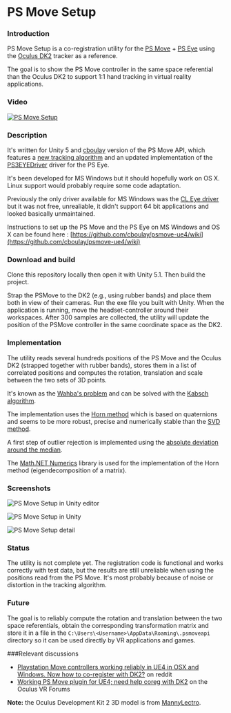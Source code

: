 # PS Move Setup

### Introduction
PS Move Setup is a co-registration utility for the [PS Move](http://en.wikipedia.org/wiki/PlayStation_Move) + [PS Eye](http://en.wikipedia.org/wiki/PlayStation_Eye) using the [Oculus DK2](https://www.oculus.com/dk2/) tracker as a reference.

The goal is to show the PS Move controller in the same space referential than the Oculus DK2 to support 1:1 hand tracking in virtual reality applications.

### Video
[![PS Move Setup](http://img.youtube.com/vi/g05RT2GmZfE/0.jpg)](http://www.youtube.com/watch?v=g05RT2GmZfE)

### Description
It's written for Unity 5 and [cboulay](https://github.com/cboulay/psmoveapi) version of the PS Move API, which features a [new tracking algorithm](https://github.com/cboulay/psmove-ue4/wiki/Tracker-Algorithm) and an updated implementation of the [PS3EYEDriver](https://github.com/inspirit/PS3EYEDriver) driver for the PS Eye.

It's been developed for MS Windows but it should hopefully work on OS X. Linux support would probably require some code adaptation.

Previously the only driver available for MS Windows was the [CL Eye driver](https://codelaboratories.com/products/eye/driver/) but it was not free, unrealiable, it didn't support 64 bit applications and looked basically unmaintained.

Instructions to set up the PS Move and the PS Eye on MS Windows and OS X can be found here : [https://github.com/cboulay/psmove-ue4/wiki](https://github.com/cboulay/psmove-ue4/wiki)

### Download and build

Clone this repository locally then open it with Unity 5.1. Then build the project.

Strap the PSMove to the DK2 (e.g., using rubber bands) and place them both in view of their cameras. Run the exe file you built with Unity. When the application is running, move the headset-controller around their workspaces. After 300 samples are collected, the utility will update the position of the PSMove controller in the same coordinate space as the DK2.

### Implementation
The utility reads several hundreds positions of the PS Move and the Oculus DK2 (strapped together with rubber bands), stores them in a list of correlated positions and computes the rotation, translation and scale between the two sets of 3D points.

It's known as the [Wahba's problem](http://en.wikipedia.org/wiki/Wahba%27s_problem) and can be solved with the [Kabsch algorithm](http://en.wikipedia.org/wiki/Kabsch_algorithm).

The implementation uses the [Horn method](http://people.csail.mit.edu/bkph/papers/Absolute_Orientation.pdf) which is based on quaternions and seems to be more robust, precise and numerically stable than the [SVD method](http://nghiaho.com/?page_id=671).

A first step of outlier rejection is implemented using the [absolute deviation around the median](https://www.academia.edu/5324493/Detecting_outliers_Do_not_use_standard_deviation_around_the_mean_use_absolute_deviation_around_the_median).

The [Math.NET Numerics](http://numerics.mathdotnet.com/) library is used for the implementation of the Horn method (eigendecomposition of a matrix).

### Screenshots
![PS Move Setup in Unity editor](http://i.imgur.com/Hpx9GHQ.png)

![PS Move Setup in Unity](http://i.imgur.com/zRzwhYV.png)

![PS Move Setup detail](http://i.imgur.com/ZT0TEnF.png)

### Status
The utility is not complete yet. The registration code is functional and works correctly with test data, but the results are still unreliable when using the positions read from the PS Move. It's most probably because of noise or distortion in the tracking algorithm.

### Future
The goal is to reliably compute the rotation and translation between the two space referentials, obtain the corresponding transformation matrix and store it in a file in the `C:\Users\<Username>\AppData\Roaming\.psmoveapi` directory so it can be used directly by VR applications and games.

###Relevant discussions

* [Playstation Move controllers working reliably in UE4 in OSX and Windows. Now how to co-register with DK2?](http://www.reddit.com/r/oculus/comments/2z6dxa/playstation_move_controllers_working_reliably_in/) on reddit
* [Working PS Move plugin for UE4; need help coreg with DK2](https://forums.oculus.com/viewtopic.php?f=25&t=21371) on the Oculus VR Forums

**Note:** the Oculus Development Kit 2 3D model is from [MannyLectro](https://forums.oculus.com/viewtopic.php?t=1514).